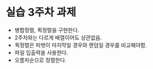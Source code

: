 # 실습 3주차 과제
* 병합정렬, 퀵정렬을 구현한다.
* 2주차와는 다르게 배열이어도 상관없음.
* 퀵정렬은 피벗이 마지막일 경우와 랜덤일 경우를 비교해야함.
* 파일 입출력을 사용한다.
* 오름차순으로 정렬한다.
